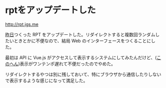 # rptをアップデートした
http://rpt.jgs.me

[昨日](http://dev.jgs.me/posts/created-rpt/)つくった RPT をアップデートした。リダイレクトすると複数回ランダムしたいときとかに不便なので、結局 Web のインターフェースをつくることにした。

最初は API に Vue.js がアクセスして表示するシステムにしてみたんだけど、([このへん](https://github.com/jgsme/rpt/tree/db343c78f998bf0a22b1b13a14d9677b1e1b64a8))表示がワンテンポ遅れて不便だったのでやめた。

リダイレクトするやつは別に残しておいて、特にブラウザから通信したりしないで表示するような感じになって満足した。
